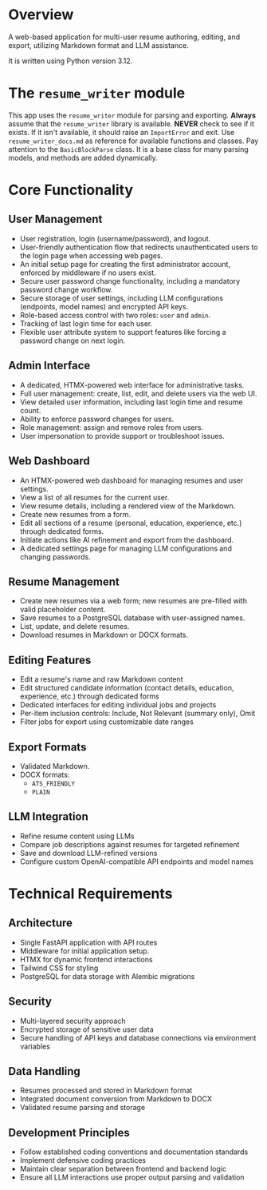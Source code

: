 # Overview

A web-based application for multi-user resume authoring, editing, and export, utilizing Markdown format and LLM assistance.

It is written using Python version 3.12.

# The `resume_writer` module

This app uses the `resume_writer` module for parsing and exporting. 
**Always** assume that the `resume_writer` library is available. 
**NEVER** check to see if it exists. If it isn't available, it should raise an `ImportError` and exit.
Use `resume_writer_docs.md` as reference for available functions and classes.
Pay attention to the `BasicBlockParse` class. It is a base class for many parsing models, and methods are added dynamically.

# Core Functionality

## User Management

* User registration, login (username/password), and logout.
* User-friendly authentication flow that redirects unauthenticated users to the login page when accessing web pages.
* An initial setup page for creating the first administrator account, enforced by middleware if no users exist.
* Secure user password change functionality, including a mandatory password change workflow.
* Secure storage of user settings, including LLM configurations (endpoints, model names) and encrypted API keys.
* Role-based access control with two roles: `user` and `admin`.
* Tracking of last login time for each user.
* Flexible user attribute system to support features like forcing a password change on next login.

## Admin Interface

* A dedicated, HTMX-powered web interface for administrative tasks.
* Full user management: create, list, edit, and delete users via the web UI.
* View detailed user information, including last login time and resume count.
* Ability to enforce password changes for users.
* Role management: assign and remove roles from users.
* User impersonation to provide support or troubleshoot issues.

## Web Dashboard

* An HTMX-powered web dashboard for managing resumes and user settings.
* View a list of all resumes for the current user.
* View resume details, including a rendered view of the Markdown.
* Create new resumes from a form.
* Edit all sections of a resume (personal, education, experience, etc.) through dedicated forms.
* Initiate actions like AI refinement and export from the dashboard.
* A dedicated settings page for managing LLM configurations and changing passwords.

## Resume Management

* Create new resumes via a web form; new resumes are pre-filled with valid placeholder content.
* Save resumes to a PostgreSQL database with user-assigned names.
* List, update, and delete resumes.
* Download resumes in Markdown or DOCX formats.

## Editing Features

* Edit a resume's name and raw Markdown content
* Edit structured candidate information (contact details, education, experience, etc.) through dedicated forms
* Dedicated interfaces for editing individual jobs and projects
* Per-item inclusion controls: Include, Not Relevant (summary only), Omit
* Filter jobs for export using customizable date ranges

## Export Formats

* Validated Markdown.
* DOCX formats:
   * `ATS_FRIENDLY`
   * `PLAIN`

## LLM Integration

* Refine resume content using LLMs
* Compare job descriptions against resumes for targeted refinement
* Save and download LLM-refined versions
* Configure custom OpenAI-compatible API endpoints and model names

# Technical Requirements

## Architecture

* Single FastAPI application with API routes
* Middleware for initial application setup.
* HTMX for dynamic frontend interactions
* Tailwind CSS for styling
* PostgreSQL for data storage with Alembic migrations

## Security

* Multi-layered security approach
* Encrypted storage of sensitive user data
* Secure handling of API keys and database connections via environment variables

## Data Handling

* Resumes processed and stored in Markdown format
* Integrated document conversion from Markdown to DOCX
* Validated resume parsing and storage

## Development Principles

* Follow established coding conventions and documentation standards
* Implement defensive coding practices
* Maintain clear separation between frontend and backend logic
* Ensure all LLM interactions use proper output parsing and validation
